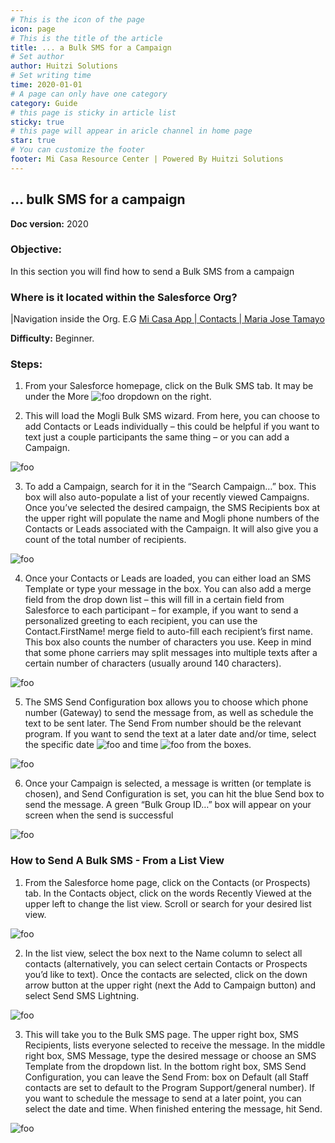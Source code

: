 ```yaml
---
# This is the icon of the page
icon: page
# This is the title of the article
title: ... a Bulk SMS for a Campaign
# Set author
author: Huitzi Solutions
# Set writing time
time: 2020-01-01
# A page can only have one category
category: Guide
# this page is sticky in article list
sticky: true
# this page will appear in aricle channel in home page
star: true
# You can customize the footer
footer: Mi Casa Resource Center | Powered By Huitzi Solutions
---
```


## ... bulk SMS for a campaign

**Doc version:** 2020

### **Objective:**  

In this section you will find how to send a Bulk SMS from a campaign

### **Where is it located within the Salesforce Org?**

|Navigation inside the Org. E.G [Mi Casa App | Contacts | Maria Jose Tamayo](https://micasa.lightning.force.com/lightning/r/Contact/0032M00003AyyzYQAR/view)

**Difficulty:** Beginner.

### **Steps:**

1. From your Salesforce homepage, click on the Bulk SMS tab. It may be under the More <img :src="$withBase('/assets/bulkSMS/1.png')" alt="foo"> dropdown on the right.

2. This will load the Mogli Bulk SMS wizard. From here, you can choose to add Contacts or Leads individually – this could be helpful if you want to text just a couple participants the same thing – or you can add a Campaign.

<img :src="$withBase('/assets/bulkSMS/2.png')" alt="foo">

3. To add a Campaign, search for it in the “Search Campaign…” box. This box will also auto-populate a list of your recently viewed Campaigns. Once you’ve selected the desired campaign, the SMS Recipients box at the upper right will populate the name and Mogli phone numbers of the Contacts or Leads associated with the Campaign. It will also give you a count of the total number of recipients.

<img :src="$withBase('/assets/bulkSMS/3.png')" alt="foo">

4. Once your Contacts or Leads are loaded, you can either load an SMS Template or type your message in the box. You can also add a merge field from the drop down list – this will fill in a certain field from Salesforce to each participant – for example, if you want to send a personalized greeting to each recipient, you can use the Contact.FirstName! merge field to auto-fill each recipient’s first name.
This box also counts the number of characters you use. Keep in mind that some phone carriers may split messages into multiple texts after a certain number of characters (usually around 140 characters).

<img :src="$withBase('/assets/bulkSMS/4.png')" alt="foo">

5. The SMS Send Configuration box allows you to choose which phone number (Gateway) to send the message from, as well as schedule the text to be sent later. The Send From number should be the relevant program. If you want to send the text at a later date and/or time, select the specific date <img :src="$withBase('/assets/bulkSMS/5.png')" alt="foo"> and time <img :src="$withBase('/assets/bulkSMS/6.png')" alt="foo"> from the boxes.

<img :src="$withBase('/assets/bulkSMS/7.png')" alt="foo">

6. Once your Campaign is selected, a message is written (or template is chosen), and Send Configuration is set, you can hit the blue Send box to send the message. A green “Bulk Group ID…” box will appear on your screen when the send is successful

<img :src="$withBase('/assets/bulkSMS/8.png')" alt="foo">

### **How to Send A Bulk SMS - From a List View**

1. From the Salesforce home page, click on the Contacts (or Prospects) tab. In the Contacts object, click on the words Recently Viewed at the upper left to change the list view. Scroll or search for your desired list view.

<img :src="$withBase('/assets/bulkSMS/9.jpg')" alt="foo">

2. In the list view, select the box next to the Name column to select all contacts (alternatively, you can select certain Contacts or Prospects you’d like to text). Once the contacts are selected, click on the down arrow button at the upper right (next the Add to Campaign button) and select Send SMS Lightning.

<img :src="$withBase('/assets/bulkSMS/10.jpg')" alt="foo">

3. This will take you to the Bulk SMS page. The upper right box, SMS Recipients, lists everyone selected to receive the message. In the middle right box, SMS Message, type the desired message or choose an SMS Template from the dropdown list.
In the bottom right box, SMS Send Configuration, you can leave the Send From: box on Default (all Staff contacts are set to default to the Program Support/general number). If you want to schedule the message to send at a later point, you can select the date and time.
When finished entering the message, hit Send.

<img :src="$withBase('/assets/bulkSMS/11.jpg')" alt="foo">